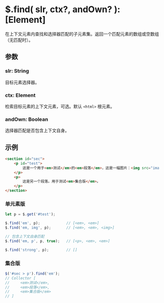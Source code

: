 # $.find( slr, ctx?, andOwn? ): [Element]

在上下文元素内查找和选择器匹配的子元素集。返回一个匹配元素的数组或空数组（无匹配时）。


## 参数

### slr: String

目标元素选择器。


### ctx: Element

检索目标元素的上下文元素，可选。默认 `<html>` 根元素。


### andOwn: Boolean

选择器匹配是否包含上下文自身。


## 示例

```html
<section id="sec">
    <p id="test">
        这是一个用于<em>测试</em>的<em>段落</em>，这是一幅图片：<img src="images/sample.png" />
    </p>
    <p>
        这是另一个段落。用于测试<em>集合版</em>。
    </p>
</section>
```


### 单元素版

```js
let p = $.get('#test');

$.find('em', p);            // [<em>, <em>]
$.find('em, img', p);       // [<em>, <em>, <img>]

// 包含上下文自身匹配
$.find('em, p', p, true);   // [<p>, <em>, <em>]

$.find('strong', p);        // []
```


### 集合版

```js
$('#sec > p').find('em');
// Collector [
//     <em>测试</em>,
//     <em>段落</em>,
//     <em>集合版</em>
// ]
```
